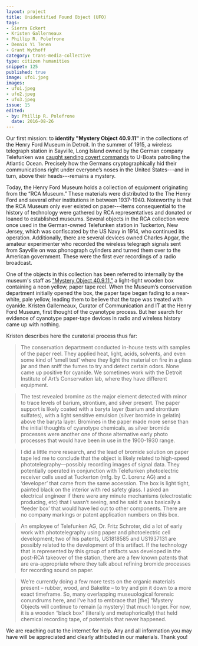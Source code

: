```yaml
---
layout: project
title: Unidentified Found Object (UFO)
tags:
- Sierra Eckert
- Kristen Gallerneaux
- Phillip R. Polefrone
- Dennis Yi Tenen
- Grant Wythoff
category: trans-media-collective
type: citizen humanities
snippet: 125
published: true
image: ufo1.jpeg
images:
- ufo1.jpeg
- ufo2.jpeg
- ufo3.jpeg
issue: 15
edited:
- by: Phillip R. Polefrone
  date: 2016-08-26
---
```


Our first mission: to **identify "Mystery Object 40.9.11"** in the collections
of the Henry Ford Museum in Detroit. In the summer of 1915, a wireless
telegraph station in Sayville, Long Island owned by the German company
Telefunken was [caught sending covert
commands](http://www.theappendix.net/issues/2014/7/the-invention-of-wireless-cryptography)
to U-Boats patrolling the Atlantic Ocean. Precisely how the Germans
cryptographically hid their communications right under everyone’s noses in the
United States---and in turn, above their heads---remains a mystery.

Today, the Henry Ford Museum holds a collection of equipment originating from
the “RCA Museum.” These materials were distributed to the The Henry Ford and
several other institutions in between 1937-1940. Noteworthy is that the RCA
Museum only ever existed on paper---items consequential to the history of
technology were gathered by RCA representatives and donated or loaned to
established museums. Several objects in the RCA collection were once used in
the German-owned Telefunken station in Tuckerton, New Jersey, which was
confiscated by the US Navy in 1914, who continued its operation. Additionally,
there are several devices owned Charles Apgar, the amateur experimenter who
recorded the wireless telegraph signals sent from Sayville on wax phonograph
cylinders and turned them over to the American government. These were the
first ever recordings of a radio broadcast.

One of the objects in this collection has been referred to internally by the
museum's staff as ["Mystery Object
40.9.11,"](http://collections.thehenryford.org/Collection.aspx?keywords=40.9.11)
a light-tight wooden box containing a neon yellow, paper tape reel. When the
Museum’s conservation department initially opened the box, the paper tape began
fading to a near-white, pale yellow, leading them to believe that the tape was
treated with cyanide. Kristen Gallerneaux, Curator of Communication and IT at
the Henry Ford Museum, first thought of the cyanotype process. But her search
for evidence of cyanotype paper-tape devices in radio and wireless history came
up with nothing.

Kristen describes here the curatorial process thus far:
 
> The conservation department conducted in-house tests with samples of the
> paper reel. They applied heat, light, acids, solvents, and even some kind of
> ‘smell test’ where they light the material on fire in a glass jar and then
> sniff the fumes to try and detect certain odors. None came up positive for
> cyanide. We sometimes work with the Detroit Institute of Art’s Conservation
> lab, where they have different equipment. 

> The test revealed bromine as the major element detected with minor to trace
> levels of barium, strontium, and silver present. The paper support is likely
> coated with a baryta layer (barium and strontium sulfates), with a light
> sensitive emulsion (silver bromide in gelatin) above the baryta layer.
> Bromines in the paper made more sense than the initial thoughts of cyanotype
> chemicals, as silver bromide processes were another one of those alternative
> early photo processes that would have been in use in the 1900-1930 range.

> I did a little more research, and the lead of bromide solution on paper tape led me to conclude that the object is likely related to high-speed phototelegraphy—possibly recording images of signal data. They potentially operated in conjunction with Telefunken photoelectric receiver cells used at Tuckerton (mfg. by C. Lorenz AG) and a ‘developer’ that came from the same accession. The box is light tight, painted black on the interior with red safety glass. I asked an electrical engineer if there were any minute mechanisms (electrostatic producing, etc) that I wasn’t seeing, and he said it was basically a ‘feeder box’ that would have led out to other components. There are no company markings or patent application numbers on this box. 

> An employee of Telefunken AG, Dr. Fritz Schroter, did a lot of early work
> with phototelegraphy using paper and photoelectric cell development; two of
> his patents, US1818585 and US1937131 are possibly related to the development
> of this artifact. If the technology that is represented by this group of
> artifacts was developed in the post-RCA takeover of the station, there are a
> few known patents that are era-appropriate where they talk about refining
> bromide processes for recording sound on paper.

> We’re currently doing a few more tests on the organic materials present –
> rubber, wood, and Bakelite – to try and pin it down to a more exact
> timeframe. So, many overlapping museuological forensic conundrums here, and
> I’ve had to embrace that [the] “Mystery Objects will continue to remain [a
> mystery] that much longer. For now, it is a wooden “black box” (literally and
> metaphorically) that held chemical recording tape, of potentials that never
> happened.

We are reaching out to the internet for help. Any and all information you may
have will be appreciated and clearly attributed in our materials. Thank you!
